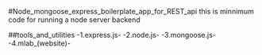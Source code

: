 #Node_mongoose_express_boilerplate_app_for_REST_api 
this is minnimum code for running a node server backend 

##tools_and_utilities
-1.express.js-
-2.node.js-
-3.mongoose.js-
-4.mlab_(website)-
